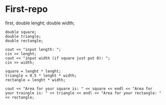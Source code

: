 # First-repo
first,
    double lenght;
    double width;

    double square;
    double triangle;
    double rectangle;
    
    cout << "input length: ";
    cin >> lenght;
    cout << "input width (if square just put 0): ";
    cin >> width;

    square = lenght * lenght;
    triangle = 0.5 * lenght * width;
    rectangle = lenght * width;

    cout << "Area for your square is: " << square << endl << "Area for your traingle is: " << triangle << endl << "Area for your rectangle: " << rectangle;
